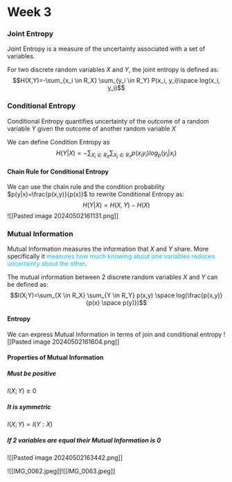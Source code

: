# Week 3

### Joint Entropy
Joint Entropy is a measure of the uncertainty associated with a set of variables.

For two discrete random variables $X$ and $Y$, the joint entropy is defined as:
$$H(X,Y)=-\sum_{x_i \in R_X} \sum_{y_i \in R_Y} P(x_i, y_i)\space log(x_i, y_i)$$
### Conditional Entropy
Conditional Entropy quantifies uncertainty of the outcome of a random variable $Y$ given the outcome of another random variable $X$

We can define Condition Entropy as 
$$H(Y|X)= -\sum_{X_i \in R_X} \sum_{X_j \in R_Y} p(x_iy_i)log_p(y_i | x_i)$$

#### Chain Rule for Conditional Entropy
We can use the chain rule and the condition probability $p(y|x)=\frac{p(x,y)}{p(x)}$ to rewrite Conditional Entropy as:
$$H(Y|X)=H(X,Y) - H(X)$$
![[Pasted image 20240502161131.png]]

### Mutual Information
Mutual Information measures the information that $X$ and $Y$ share. More specifically it <span style="color:#00bfff">measures how much knowing about one variables reduces uncertainty about the other</span>.

The mutual information between 2 discrete random variables $X$ and $Y$ can be defined as:
$$I(X;Y)=\sum_{X \in R_X} \sum_{Y \in R_Y} p(x,y) \space log(\frac{p(x,y)}{p(x) \space p(y)})$$
#### Entropy
We can express Mutual Information in terms of join and conditional entropy
![[Pasted image 20240502161604.png]]

#### Properties of Mutual Information

##### Must be positive
$I(X;Y) \geq 0$

##### It is symmetric
$I(X;Y) = I(Y:X)$ 

##### If 2 variables are equal their Mutual Information is 0


![[Pasted image 20240502163442.png]]

![[IMG_0062.jpeg]]![[IMG_0063.jpeg]]


